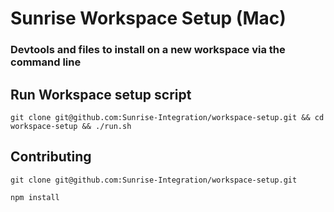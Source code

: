 # Sunrise Workspace Setup (Mac)

### Devtools and files to install on a new workspace via the command line

## Run Workspace setup script
```
git clone git@github.com:Sunrise-Integration/workspace-setup.git && cd workspace-setup && ./run.sh
```

## Contributing
```
git clone git@github.com:Sunrise-Integration/workspace-setup.git

npm install
```
